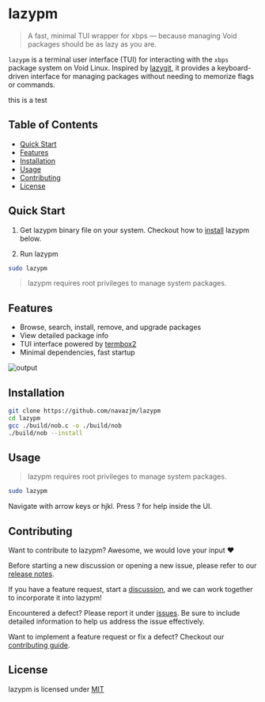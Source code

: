 # lazypm

> A fast, minimal TUI wrapper for xbps — because managing Void packages should
> be as lazy as you are.

`lazypm` is a terminal user interface (TUI) for interacting with the `xbps`
package system on Void Linux. Inspired by [lazygit](https://github.com/jesseduffield/lazygit),
it provides a keyboard-driven interface for managing packages without needing to
memorize flags or commands.

this is a test

## Table of Contents
- [Quick Start](#quick-start)
- [Features](#features)
- [Installation](#installation)
- [Usage](#usage)
- [Contributing](#contributing)
- [License](#license)

## Quick Start

1. Get lazypm binary file on your system. Checkout how to [install](#installation) lazypm below.

1. Run lazypm

```sh
sudo lazypm
```

> lazypm requires root privileges to manage system packages.

## Features

- Browse, search, install, remove, and upgrade packages
- View detailed package info
- TUI interface powered by [termbox2](https://github.com/termbox/termbox2)
- Minimal dependencies, fast startup

![output](https://github.com/user-attachments/assets/45c8c789-be5f-4750-9f10-e71679fb7c29)

## Installation

```sh
git clone https://github.com/navazjm/lazypm
cd lazypm
gcc ./build/nob.c -o ./build/nob
./build/nob --install
```

## Usage

> lazypm requires root privileges to manage system packages.

```sh
sudo lazypm
```

Navigate with arrow keys or hjkl. Press ? for help inside the UI.

## Contributing 

Want to contribute to lazypm? Awesome, we would love your input ♥

Before starting a new discussion or opening a new issue, please refer to our [release notes](./docs/release_notes.md). 

If you have a feature request, start a [discussion](https://github.com/navazjm/lazypm/discussions),
and we can work together to incorporate it into lazypm!

Encountered a defect? Please report it under [issues](https://github.com/navazjm/lazypm/issues).
Be sure to include detailed information to help us address the issue effectively.

Want to implement a feature request or fix a defect? Checkout our [contributing guide](./docs/contributing.md).

## License

lazypm is licensed under [MIT](./LICENSE)

